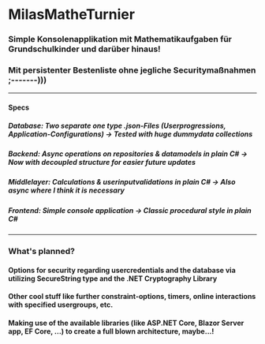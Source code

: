 # MilasMatheTurnier
### Simple Konsolenapplikation mit Mathematikaufgaben für Grundschulkinder und darüber hinaus!
### Mit persistenter Bestenliste ohne jegliche Securitymaßnahmen ;-------)))
---
#### Specs
##### Database: Two separate one type .json-Files (Userprogressions, Application-Configurations) -> Tested with huge dummydata collections
##### Backend: Async operations on repositories & datamodels in plain C# -> Now with decoupled structure for easier future updates
##### Middlelayer: Calculations & userinputvalidations in plain C# -> Also async where I think it is necessary
##### Frontend: Simple console application -> Classic procedural style in plain C#
---
### What's planned?
#### Options for security regarding usercredentials and the database via utilizing SecureString type and the .NET Cryptography Library
#### Other cool stuff like further constraint-options, timers, online interactions with specified usergroups, etc.
#### Making use of the available libraries (like ASP.NET Core, Blazor Server app, EF Core, ...) to create a full blown architecture, maybe...!
